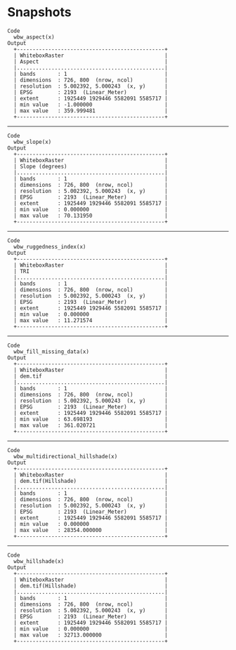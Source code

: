 # Snapshots

    Code
      wbw_aspect(x)
    Output
      +-----------------------------------------------+ 
      | WhiteboxRaster                                |
      | Aspect                                        |
      |...............................................| 
      | bands       : 1                               |
      | dimensions  : 726, 800  (nrow, ncol)          |
      | resolution  : 5.002392, 5.000243  (x, y)      |
      | EPSG        : 2193  (Linear_Meter)            |
      | extent      : 1925449 1929446 5582091 5585717 |
      | min value   : -1.000000                       |
      | max value   : 359.999481                      |
      +-----------------------------------------------+ 

---

    Code
      wbw_slope(x)
    Output
      +-----------------------------------------------+ 
      | WhiteboxRaster                                |
      | Slope (degrees)                               |
      |...............................................| 
      | bands       : 1                               |
      | dimensions  : 726, 800  (nrow, ncol)          |
      | resolution  : 5.002392, 5.000243  (x, y)      |
      | EPSG        : 2193  (Linear_Meter)            |
      | extent      : 1925449 1929446 5582091 5585717 |
      | min value   : 0.000000                        |
      | max value   : 70.131950                       |
      +-----------------------------------------------+ 

---

    Code
      wbw_ruggedness_index(x)
    Output
      +-----------------------------------------------+ 
      | WhiteboxRaster                                |
      | TRI                                           |
      |...............................................| 
      | bands       : 1                               |
      | dimensions  : 726, 800  (nrow, ncol)          |
      | resolution  : 5.002392, 5.000243  (x, y)      |
      | EPSG        : 2193  (Linear_Meter)            |
      | extent      : 1925449 1929446 5582091 5585717 |
      | min value   : 0.000000                        |
      | max value   : 11.271574                       |
      +-----------------------------------------------+ 

---

    Code
      wbw_fill_missing_data(x)
    Output
      +-----------------------------------------------+ 
      | WhiteboxRaster                                |
      | dem.tif                                       |
      |...............................................| 
      | bands       : 1                               |
      | dimensions  : 726, 800  (nrow, ncol)          |
      | resolution  : 5.002392, 5.000243  (x, y)      |
      | EPSG        : 2193  (Linear_Meter)            |
      | extent      : 1925449 1929446 5582091 5585717 |
      | min value   : 63.698193                       |
      | max value   : 361.020721                      |
      +-----------------------------------------------+ 

---

    Code
      wbw_multidirectional_hillshade(x)
    Output
      +-----------------------------------------------+ 
      | WhiteboxRaster                                |
      | dem.tif(Hillshade)                            |
      |...............................................| 
      | bands       : 1                               |
      | dimensions  : 726, 800  (nrow, ncol)          |
      | resolution  : 5.002392, 5.000243  (x, y)      |
      | EPSG        : 2193  (Linear_Meter)            |
      | extent      : 1925449 1929446 5582091 5585717 |
      | min value   : 0.000000                        |
      | max value   : 28354.000000                    |
      +-----------------------------------------------+ 

---

    Code
      wbw_hillshade(x)
    Output
      +-----------------------------------------------+ 
      | WhiteboxRaster                                |
      | dem.tif(Hillshade)                            |
      |...............................................| 
      | bands       : 1                               |
      | dimensions  : 726, 800  (nrow, ncol)          |
      | resolution  : 5.002392, 5.000243  (x, y)      |
      | EPSG        : 2193  (Linear_Meter)            |
      | extent      : 1925449 1929446 5582091 5585717 |
      | min value   : 0.000000                        |
      | max value   : 32713.000000                    |
      +-----------------------------------------------+ 

